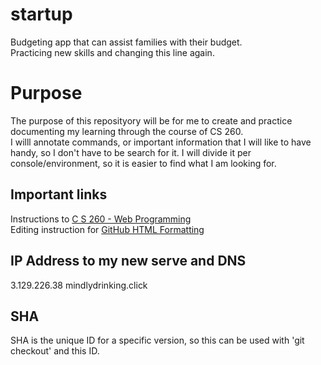 # startup

Budgeting app that can assist families with their budget.<br>
Practicing new skills and changing this line again.<br>

# Purpose

The purpose of this reposityory will be for me to create and practice documenting my learning through the course of CS 260. <br> 
I willl annotate commands, or important information that I will like to have handy, so I don't have to be search for it. I will divide it per console/environment, so it is easier to find what I am looking for.

## Important links
Instructions to [C S 260 - Web Programming](https://github.com/webprogramming260/.github/blob/main/profile/instructionTopics.md#readme) <br> 
Editing instruction for [GitHub HTML Formatting](https://github.com/webprogramming260/.github/blob/main/profile/essentials/devAndProd/devAndProd.md)

## IP Address to my new serve and DNS
3.129.226.38
mindlydrinking.click

##  SHA
SHA is the unique ID for a specific version, so this can be used with 'git checkout' and this ID.
